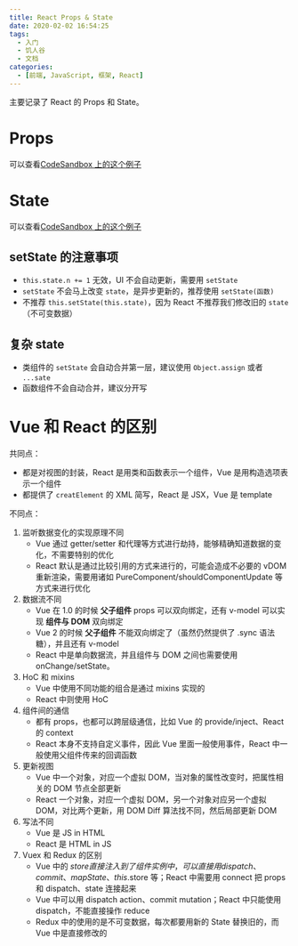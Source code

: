 ```yaml
---
title: React Props & State
date: 2020-02-02 16:54:25
tags:
  - 入门
  - 饥人谷
  - 文档
categories:
  - [前端, JavaScript, 框架, React]
---
```


主要记录了 React 的 Props 和 State。

<!-- more -->

# Props

可以查看[CodeSandbox 上的这个例子](https://codesandbox.io/s/billowing-wind-d8kzw)

# State

可以查看[CodeSandbox 上的这个例子](https://codesandbox.io/s/silly-diffie-9yk38)

## setState 的注意事项

- `this.state.n += 1` 无效，UI 不会自动更新，需要用 `setState`
- `setState` 不会马上改变 `state`，是异步更新的，推荐使用 `setState(函数)`
- 不推荐 `this.setState(this.state)`，因为 React 不推荐我们修改旧的 `state`（不可变数据）

## 复杂 state

- 类组件的 `setState` 会自动合并第一层，建议使用 `Object.assign` 或者 `...sate`
- 函数组件不会自动合并，建议分开写

# Vue 和 React 的区别

共同点：
- 都是对视图的封装，React 是用类和函数表示一个组件，Vue 是用构造选项表示一个组件
- 都提供了 `creatElement` 的 XML 简写，React 是 JSX，Vue 是 template

不同点：
1. 监听数据变化的实现原理不同
    - Vue 通过 getter/setter 和代理等方式进行劫持，能够精确知道数据的变化，不需要特别的优化
    - React 默认是通过比较引用的方式来进行的，可能会造成不必要的 vDOM 重新渲染，需要用诸如 PureComponent/shouldComponentUpdate 等方式来进行优化
2. 数据流不同
    - Vue 在 1.0 的时候 **父子组件** props 可以双向绑定，还有 v-model 可以实现 **组件与 DOM** 双向绑定
    - Vue 2 的时候 **父子组件** 不能双向绑定了（虽然仍然提供了 .sync 语法糖），并且还有 v-model
    - React 中是单向数据流，并且组件与 DOM 之间也需要使用 onChange/setState。
3. HoC 和 mixins
    - Vue 中使用不同功能的组合是通过 mixins 实现的
    - React 中则使用 HoC
4. 组件间的通信
    - 都有 props，也都可以跨层级通信，比如 Vue 的 provide/inject、React 的 context
    - React 本身不支持自定义事件，因此 Vue 里面一般使用事件，React 中一般使用父组件传来的回调函数
5. 更新视图
    - Vue 中一个对象，对应一个虚拟 DOM，当对象的属性改变时，把属性相关的 DOM 节点全部更新
    - React 一个对象，对应一个虚拟 DOM，另一个对象对应另一个虚拟 DOM，对比两个更新，用 DOM Diff 算法找不同，然后局部更新 DOM
6. 写法不同
    - Vue 是 JS in HTML
    - React 是 HTML in JS
7. Vuex 和 Redux 的区别
    - Vue 中的 $store 直接注入到了组件实例中，可以直接用 dispatch、commit、mapState、this.$store 等；React 中需要用 connect 把 props 和 dispatch、state 连接起来
    - Vue 中可以用 dispatch action、commit mutation；React 中只能使用 dispatch，不能直接操作 reduce
    - Redux 中的使用的是不可变数据，每次都要用新的 State 替换旧的，而 Vue 中是直接修改的
